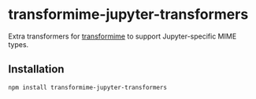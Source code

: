 # transformime-jupyter-transformers

Extra transformers for [transformime](https://github.com/nteract/transformime) to support Jupyter-specific MIME types.

## Installation

```
npm install transformime-jupyter-transformers
```
